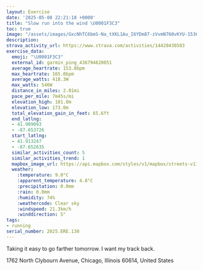 ```yaml
---
layout: Exercise
date: '2025-05-08 22:21:18 +0000'
title: "Slow run into the wind \U0001F3C3"
toc: true
image: "/assets/images/GxcNhTC6bmS-Na_tXKL1Au_I6YDm87-zVvmN760vKYU-1536x2048.jpg.jpeg"
description:
strava_activity_url: https://www.strava.com/activities/14420430583
exercise_data:
  emoji: "\U0001F3C3"
  external_id: garmin_ping_436794620051
  average_heartrate: 153.8bpm
  max_heartrate: 165.0bpm
  average_watts: 418.3W
  max_watts: 546W
  distance_in_miles: 2.01mi
  pace_per_mile: 7m45s/mi
  elevation_high: 181.0m
  elevation_low: 173.0m
  total_elevation_gain_in_feet: 65.6ft
  end_latlng:
  - 41.909093
  - -87.653726
  start_latlng:
  - 41.913247
  - -87.652635
  similar_activities_count: 5
  similar_activities_trend: 1
  mapbox_image_url: https://api.mapbox.com/styles/v1/mapbox/streets-v11/static/path-5+787af2-1.0(a_y~Fdm~uOf%40cA%60%40i%40Vc%40NOL%5BZ_%40NIPSb%40o%40T_B%40%5BCiABQJ_%40%40w%40%40EZS%40_AEkB%40kCE%7BA%40a%40IcGB%7B%40EcA%40kBAUDMPEb%40AbA%40~%40CR%40h%40AdBKvC%40lBCpCIlBBtDQb%40%40lAATD%5CEr%40%40vCGD%40%40%5C%3Fn%40FnB%3FbBDlACvD%40pI%3FnACNeBtAk%40j%40_Ap%40%5DZ%5Df%40gBrAaAx%40GJ%3FFHd%40Rf%40Xf%40o%40r%40_Az%40cAn%40B%40%60%40%5D%40%40%3FBOTQ%60%40o%40%5Eg%40n%40o%40Xq%40x%40IBACBCHId%40o%40%5EYPWHEN%40TWt%40_%40%60%40q%40EAE%40_%40ZM%3FIDYR%5D%5EmA~%40%7DA%7C%40c%40l%40),pin-s-s+e5b22e(-87.65155,41.91233),pin-s-f+89ae00(-87.65283000000007,41.90802999999998)/auto/800x800?access_token=pk.eyJ1Ijoiam9zaGJlY2ttYW4iLCJhIjoiY205eWR2aDd1MWZ6djJrbXc4a3M0bWZleiJ9.XiG9OWkNcZk2QzjJbxLB4A
  weather:
    :temperature: 9.0°C
    :apparent_temperature: 4.8°C
    :precipitation: 0.0mm
    :rain: 0.0mm
    :humidity: 74%
    :weathercode: Clear sky
    :windspeed: 21.3km/h
    :winddirection: 5°
tags:
- running
serial_number: 2025.ERE.130
---
```

Taking it easy to go farther tomorrow. I want my track back.

1762 North Clybourn Avenue, Chicago, Illinois 60614, United States

